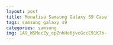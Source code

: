 ```yaml
---
layout: post
title: Monalisa Samsung Galaxy S9 Case
tags: samsung galaxy s9
categories: samsung
img: 1A9_W5MecZy_epZnhHe6jvcGccE91K7b-
---
```


